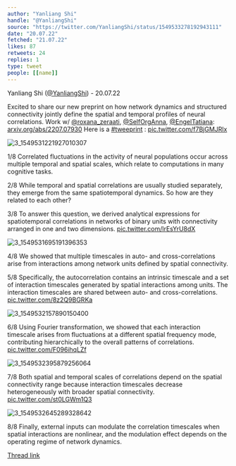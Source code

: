 ```yaml
---
author: "Yanliang Shi"
handle: "@YanliangShi"
source: "https://twitter.com/YanliangShi/status/1549533278192943111"
date: "20.07.22"
fetched: "21.07.22"
likes: 87
retweets: 24
replies: 1
type: tweet
people: [[name]]
---
```

Yanliang Shi ([@YanliangShi](https://twitter.com/YanliangShi)) - 20.07.22

Excited to share our new preprint on how network dynamics and structured connectivity jointly define the spatial and temporal profiles of neural correlations. Work w/ [@roxana_zeraati](https://twitter.com/roxana_zeraati), [@SelfOrgAnna](https://twitter.com/SelfOrgAnna), [@EngelTatiana](https://twitter.com/EngelTatiana): [arxiv.org/abs/2207.07930](https://arxiv.org/abs/2207.07930)   Here is a [#tweeprint](https://twitter.com/hashtag/tweeprint) : [pic.twitter.com/f7BjGMJRlx](https://twitter.com/YanliangShi/status/1549533278192943111/photo/1)

![3_1549531221927010307](https://pbs.twimg.com/media/FYEKb8NWIAMuj3t.jpg)

1/8 Correlated fluctuations in the activity of neural populations occur across multiple temporal and spatial scales, which relate to computations in many cognitive tasks.

2/8 While temporal and spatial correlations are usually studied separately, they emerge from the same spatiotemporal dynamics. So how are they related to each other?

3/8 To answer this question, we derived analytical expressions for spatiotemporal correlations in networks of binary units with connectivity arranged in one and two dimensions. [pic.twitter.com/lrEsYrU8dX](https://twitter.com/YanliangShi/status/1549533286350864384/photo/1)

![3_1549531695191396353](https://pbs.twimg.com/media/FYEK3fQXkAEpEC6.jpg)

4/8 We showed that multiple timescales in auto- and cross-correlations arise from interactions among network units defined by spatial connectivity.

5/8 Specifically, the autocorrelation contains an intrinsic timescale and a set of interaction timescales generated by spatial interactions among units. The interaction timescales are shared between auto- and cross-correlations. [pic.twitter.com/8z2Q9BGRKa](https://twitter.com/YanliangShi/status/1549533292512280577/photo/1)

![3_1549532157890150400](https://pbs.twimg.com/media/FYELSa8WQAAFw-X.jpg)

6/8 Using Fourier transformation, we showed that each interaction timescale arises from fluctuations at a different spatial frequency mode, contributing hierarchically to the overall patterns of correlations. [pic.twitter.com/F096ihqLZf](https://twitter.com/YanliangShi/status/1549533297461628929/photo/1)

![3_1549532395879256064](https://pbs.twimg.com/media/FYELgRhX0AA9PGO.jpg)

7/8 Both spatial and temporal scales of correlations depend on the spatial connectivity range because interaction timescales decrease heterogeneously with broader spatial connectivity. [pic.twitter.com/st0LGWm1Q3](https://twitter.com/YanliangShi/status/1549533302960406528/photo/1)

![3_1549532645289328642](https://pbs.twimg.com/media/FYELuypXgAI5jcI.jpg)

8/8 Finally, external inputs can modulate the correlation timescales when spatial interactions are nonlinear, and the modulation effect depends on the operating regime of network dynamics.

[Thread link](https://twitter.com/YanliangShi/status/1549533278192943111)
